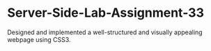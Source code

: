 # Server-Side-Lab-Assignment-33
Designed and implemented a well-structured and visually appealing webpage using CSS3.
